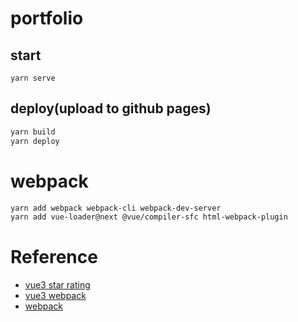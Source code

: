 # portfolio

## start

`yarn serve`

## deploy(upload to github pages)

```bash
yarn build
yarn deploy
```

# webpack

```bash
yarn add webpack webpack-cli webpack-dev-server
yarn add vue-loader@next @vue/compiler-sfc html-webpack-plugin
```

# Reference

- [vue3 star rating](https://www.npmjs.com/package/vue3-star-ratings)
- [vue3 webpack](https://tesao.work/posts/starting_vue3_with_webpack/)
- [webpack](https://qiita.com/teinen_qiita/items/04522a76c239e9998856)
